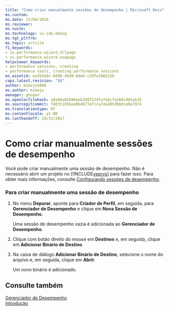 ```yaml
---
title: "Como criar manualmente sessões de desempenho | Microsoft Docs"
ms.custom: 
ms.date: 11/04/2016
ms.reviewer: 
ms.suite: 
ms.technology: vs-ide-debug
ms.tgt_pltfrm: 
ms.topic: article
f1_keywords:
- vs.performance.wizard.dllpage
- vs.performance.wizard.exepage
helpviewer_keywords:
- performance sessions, creating
- performance tools, creating performance sessions
ms.assetid: ee2b3e0c-0990-46d9-8de6-c29fa386b15b
caps.latest.revision: "18"
author: mikejo5000
ms.author: mikejo
manager: ghogen
ms.openlocfilehash: a9a88a82896eeb2d8f124fa7abcfa26dc9b5ab2b
ms.sourcegitcommit: f40311056ea0b4677efcca74a285dbb0ce0e7974
ms.translationtype: HT
ms.contentlocale: pt-BR
ms.lasthandoff: 10/31/2017
---
```

# <a name="how-to-manually-create-performance-sessions"></a>Como criar manualmente sessões de desempenho
Você pode criar manualmente uma sessão de desempenho. Não é necessário abrir um projeto no [!INCLUDE[vsprvs](../code-quality/includes/vsprvs_md.md)] para fazer isso. Para obter mais informações, consulte [Configurando sessões de desempenho](../profiling/configuring-performance-sessions.md).  
  
### <a name="to-manually-create-a-performance-session"></a>Para criar manualmente uma sessão de desempenho  
  
1.  No menu **Depurar**, aponte para **Criador de Perfil**, em seguida, para **Gerenciador de Desempenho** e clique em **Nova Sessão de Desempenho**.  
  
     Uma sessão de desempenho vazia é adicionada ao **Gerenciador de Desempenho**.  
  
2.  Clique com botão direito do mouse em **Destinos** e, em seguida, clique em **Adicionar Binário de Destino**.  
  
3.  Na caixa de diálogo **Adicionar Binário de Destino**, selecione o nome do arquivo e, em seguida, clique em **Abrir**.  
  
     Um novo binário é adicionado.  
  
## <a name="see-also"></a>Consulte também  
 [Gerenciador de Desempenho](../profiling/performance-explorer.md)   
 [Introdução](../profiling/getting-started-with-performance-tools.md)